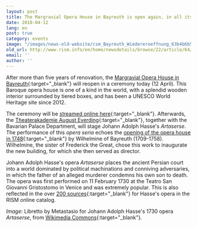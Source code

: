 ```yaml
---
layout: post
title: The Margravial Opera House in Bayreuth is open again, in all its Baroque glory
date: 2018-04-12
lang: en
post: true
category: events
image: "/images/news-old-website/csm_Bayreuth_Wiedereroeffnung_63b4b6b599.jpg"
old_url: http://www.rism.info/en/home/newsdetails/browse/22/article/64/the-margravial-opera-house-in-bayreuth-is-open-again-in-all-its-baroque-glory.html
email: ''
author: ''
---
```


After more than five years of renovation, the [Margravial Opera House in Bayreuth](http://www.bayreuth-wilhelmine.de/englisch/opera/opening.htm){:target="_blank"} will reopen in a ceremony today (12 April). This Baroque opera house is one of a kind in the world, with a splendid wooden interior surrounded by tiered boxes, and has been a UNESCO World Heritage site since 2012.

The ceremony will be [streamed online here](http://www.br.de/franken){:target="_blank"}. Afterwards, the [Theaterakademie August Everding](http://www.theaterakademie.de){:target="_blank"}, together with the Bavarian Palace Department, will stage Johann Adolph Hasse's _Artaserse_. The performance of this _opera seria_ echoes the [opening of the opera house in 1748](/events/2016/07/25/the-margravial-opera-house-in-bayreuth.html?tx_ttnews%5Byear%5D=2016&tx_ttnews%5Bmonth%5D=07&cHash=d3538917207b0c9e3631c62db6e8939a){:target="_blank"} by Wilhelmine of Bayreuth (1709-1758). Wilhelmine, the sister of Frederick the Great, chose this work to inaugurate the new building, for which she then served as director.

Johann Adolph Hasse's opera _Artaserse_ places the ancient Persian court into a world dominated by political machinations and conniving adversaries, in which the father of an alleged murderer condemns his own son to death. The opera was first performed on 11 February 1730 at the Teatro San Giovanni Gristostomo in Venice and was extremely popular. This is also reflected in the over [200 sources](https://opac.rism.info/search?View=rism&author=Hasse+Johann+Adolf&title=artaserse){:target="_blank"} for Hasse's opera in the RISM online catalog.

_Image_: Libretto by Metastasio for Johann Adolph Hasse's 1730 opera _Artaserse_, from [Wikimedia Commons](https://commons.wikimedia.org/wiki/File:Artaserse_Libretto_Cover_1730.jpg){:target="_blank"}.